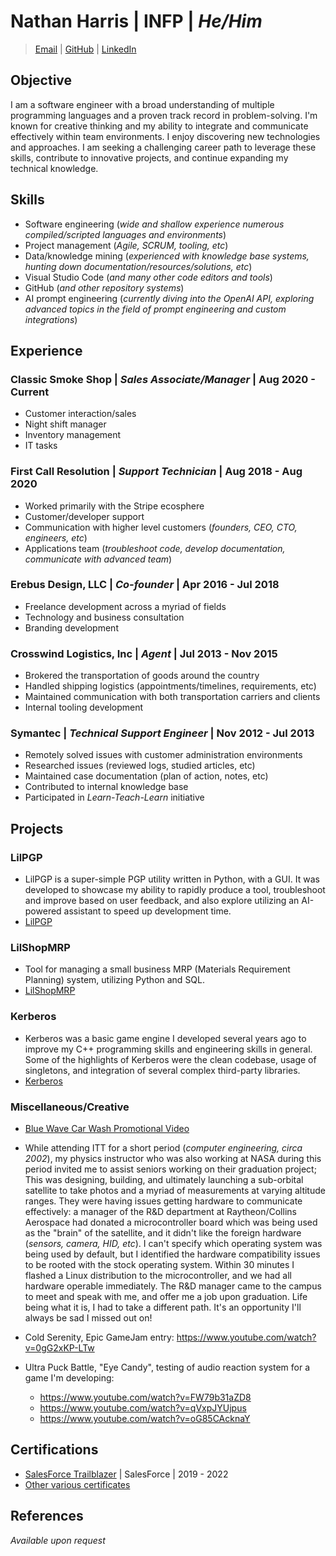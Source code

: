 # Nathan Harris | INFP | _He/Him_

> [Email](mailto:derjyn@gmail.com) | [GitHub](https://github.com/Derjyn/) | [LinkedIn](https://www.linkedin.com/in/derjyn/)

## Objective

I am a software engineer with a broad understanding of multiple programming languages and a proven track record in problem-solving. I'm known for creative thinking and my ability to integrate and communicate effectively within team environments. I enjoy discovering new technologies and approaches. I am seeking a challenging career path to leverage these skills, contribute to innovative projects, and continue expanding my technical knowledge.

## Skills

- Software engineering (_wide and shallow experience numerous compiled/scripted languages and environments_)
- Project management (_Agile, SCRUM, tooling, etc_)
- Data/knowledge mining (_experienced with knowledge base systems, hunting down documentation/resources/solutions, etc_)
- Visual Studio Code (_and many other code editors and tools_)
- GitHub (_and other repository systems_)
- AI prompt engineering (_currently diving into the OpenAI API, exploring advanced topics in the field of prompt engineering and custom integrations_)

## Experience

### Classic Smoke Shop | _Sales Associate/Manager_ | Aug 2020 - Current

- Customer interaction/sales
- Night shift manager
- Inventory management
- IT tasks

### First Call Resolution | _Support Technician_ | Aug 2018 - Aug 2020

- Worked primarily with the Stripe ecosphere
- Customer/developer support
- Communication with higher level customers (_founders, CEO, CTO, engineers, etc_)
- Applications team (_troubleshoot code, develop documentation, communicate with advanced team_)

### Erebus Design, LLC | _Co-founder_ | Apr 2016 - Jul 2018

- Freelance development across a myriad of fields
- Technology and business consultation
- Branding development

### Crosswind Logistics, Inc | _Agent_ | Jul 2013 - Nov 2015

- Brokered the transportation of goods around the country
- Handled shipping logistics (appointments/timelines, requirements, etc)
- Maintained communication with both transportation carriers and clients
- Internal tooling development

### Symantec | _Technical Support Engineer_ | Nov 2012 - Jul 2013

- Remotely solved issues with customer administration environments
- Researched issues (reviewed logs, studied articles, etc)
- Maintained case documentation (plan of action, notes, etc)
- Contributed to internal knowledge base
- Participated in _Learn-Teach-Learn_ initiative

## Projects

### LilPGP

- LilPGP is a super-simple PGP utility written in Python, with a GUI. It was developed to showcase my ability to rapidly produce a tool, troubleshoot and improve based on user feedback, and also explore utilizing an AI-powered assistant to speed up development time.
- [LilPGP](https://github.com/Derjyn/LilPGP)

### LilShopMRP

- Tool for managing a small business MRP (Materials Requirement Planning) system, utilizing Python and SQL.
- [LilShopMRP](https://github.com/Derjyn/LilShopMRP)

### Kerberos

- Kerberos was a basic game engine I developed several years ago to improve my C++ programming skills and engineering skills in general. Some of the highlights of Kerberos were the clean codebase, usage of singletons, and integration of several complex third-party libraries.
- [Kerberos](https://github.com/Derjyn/Kerberos)

### Miscellaneous/Creative

- [Blue Wave Car Wash Promotional Video](https://youtu.be/qJkcNPecWAE)
- While attending ITT for a short period (_computer engineering, circa 2002_), my physics instructor who was also working at NASA during this period invited me to assist seniors working on their graduation project; This was designing, building, and ultimately launching a sub-orbital satellite to take photos and a myriad of measurements at varying altitude ranges. They were having issues getting hardware to communicate effectively: a manager of the R&D department at Raytheon/Collins Aerospace had donated a microcontroller board which was being used as the "brain" of the satellite, and it didn't like the foreign hardware (_sensors, camera, HID, etc_). I can't specify which operating system was being used by default, but I identified the hardware compatibility issues to be rooted with the stock operating system. Within 30 minutes I flashed a Linux distribution to the microcontroller, and we had all hardware operable immediately. The R&D manager came to the campus to meet and speak with me, and offer me a job upon graduation. Life being what it is, I had to take a different path. It's an opportunity I'll always be sad I missed out on!

- Cold Serenity, Epic GameJam entry: https://www.youtube.com/watch?v=0gG2xKP-LTw
- Ultra Puck Battle, "Eye Candy", testing of audio reaction system for a game I'm developing:
  - https://www.youtube.com/watch?v=FW79b31aZD8
  - https://www.youtube.com/watch?v=qVxpJYUjpus
  - https://www.youtube.com/watch?v=oG85CAcknaY

## Certifications

- [SalesForce Trailblazer](https://trailblazer.me/id/derjyn) | SalesForce | 2019 - 2022
- [Other various certificates](https://github.com/Derjyn/Resume/tree/main/Certificates)

## References

_Available upon request_
